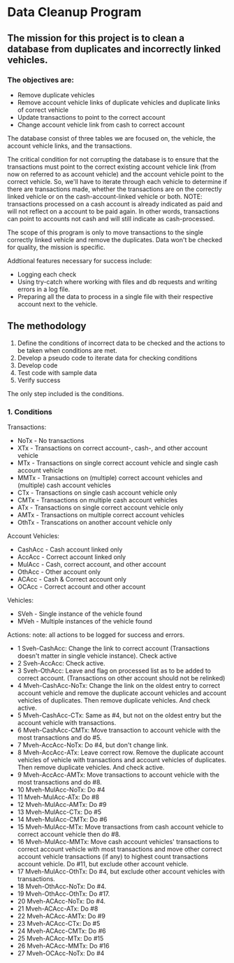# Data Cleanup Program

## The mission for this project is to clean a database from duplicates and incorrectly linked vehicles.
### The objectives are:
 - Remove duplicate vehicles
 - Remove account vehicle links of duplicate vehicles and duplicate links of correct vehicle
 - Update transactions to point to the correct account
 - Change account vehicle link from cash to correct account
 
 The database consist of three tables we are focused on, the vehicle, the account vehicle links, and the transactions.
 
 The critical condition for not corrupting the database is to ensure that the transactions must point to the correct existing account vehicle link (from now on referred to as account vehicle) and the account vehicle point to the correct vehicle. So, we'll have to iterate through each vehicle to determine if there are transactions made, whether the transactions are on the correctly linked vehicle or on the cash-account-linked vehicle or both. NOTE: transactions processed on a cash account is already indicated as paid and will not reflect on a account to be paid again. In other words, transactions can point to accounts not cash and will still indicate as cash-processed.
 
 The scope of this program is only to move transactions to the single correctly linked vehicle and remove the duplicates. Data won't be checked for quality, the mission is specific.
 
 Addtional features necessary for success include:
 - Logging each check
 - Using try-catch where working with files and db requests and writing errors in a log file.
 - Preparing all the data to process in a single file with their respective account next to the vehicle.
 
## The methodology
1. Define the conditions of incorrect data to be checked and the actions to be taken when conditions are met.
2. Develop a pseudo code to iterate data for checking conditions
3. Develop code
4. Test code with sample data
5. Verify success

The only step included is the conditions.

### 1. Conditions
Transactions:
- NoTx - No transactions
- XTx - Transactions on correct account-, cash-, and other account vehicle
- MTx - Transactions on single correct account vehicle and single cash account vehicle
- MMTx - Transactions on (multiple) correct account vehicles and (multiple) cash account vehicles
- CTx - Transactions on single cash account vehicle only
- CMTx - Transactions on multiple cash account vehicles
- ATx - Transactions on single correct account vehicle only
- AMTx - Transactions on multiple correct account vehicles
- OthTx - Transcations on another account vehicle only

Account Vehicles:
- CashAcc - Cash account linked only
- AccAcc - Correct account linked only
- MulAcc - Cash, correct account, and other account
- OthAcc - Other account only
- ACAcc - Cash & Correct account only
- OCAcc - Correct account and other account

Vehicles:
- SVeh - Single instance of the vehicle found
- MVeh - Multiple instances of the vehicle found

Actions:
note: all actions to be logged for success and errors.
- 1 Sveh-CashAcc: Change the link to correct account (Transactions doesn't matter in single vehicle instance). Check active
- 2 Sveh-AccAcc: Check active.
- 3 Sveh-OthAcc: Leave and flag on processed list as to be added to correct account. (Transactions on other account should not be relinked)
- 4 Mveh-CashAcc-NoTx: Change the link on the oldest entry to correct account vehicle and remove the duplicate account vehicles and account vehicles of duplicates. Then remove duplicate vehicles. And check active.
- 5 Mveh-CashAcc-CTx: Same as #4, but not on the oldest entry but the account vehicle with transactions.
- 6 Mveh-CashAcc-CMTx: Move transaction to account vehicle with the most transactions and do #5.
- 7 Mveh-AccAcc-NoTx: Do #4, but don't change link.
- 8 Mveh-AccAcc-ATx: Leave correct row. Remove the duplicate account vehicles of vehicle with transactions and account vehicles of duplicates. Then remove duplicate vehicles. And check active.
- 9 Mveh-AccAcc-AMTx: Move transactions to account vehicle with the most transactions and do #8.
- 10 Mveh-MulAcc-NoTx: Do #4
- 11 Mveh-MulAcc-ATx: Do #8
- 12 Mveh-MulAcc-AMTx: Do #9
- 13 Mveh-MulAcc-CTx: Do #5
- 14 Mveh-MulAcc-CMTx: Do #6
- 15 Mveh-MulAcc-MTx: Move transactions from cash account vehicle to correct account vehicle then do #8.
- 16 Mveh-MulAcc-MMTx: Move cash account vehicles' transactions to correct account vehicle with most transactions and move other correct account vehicle transactions (if any) to highest count transactions account vehicle. Do #11, but exclude other account vehicle.
- 17 Mveh-MulAcc-OthTx: Do #4, but exclude other account vehicles with transactions.
- 18 Mveh-OthAcc-NoTx: Do #4.
- 19 Mveh-OthAcc-OthTx: Do #17.
- 20 Mveh-ACAcc-NoTx: Do #4.
- 21 Mveh-ACAcc-ATx: Do #8
- 22 Mveh-ACAcc-AMTx: Do #9
- 23 Mveh-ACAcc-CTx: Do #5
- 24 Mveh-ACAcc-CMTx: Do #6
- 25 Mveh-ACAcc-MTx: Do #15
- 26 Mveh-ACAcc-MMTx: Do #16
- 27 Mveh-OCAcc-NoTx: Do #4

